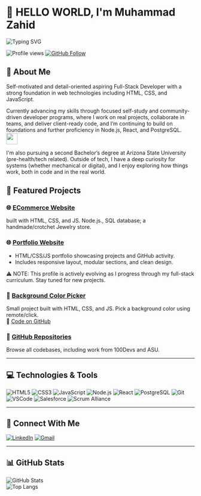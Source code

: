 # 👋 HELLO WORLD, I'm Muhammad Zahid 

![Typing SVG](https://readme-typing-svg.demolab.com?font=Fira+Code&size=24&pause=1000&color=58A6FF&center=true&vCenter=true&width=800&lines=Full-Stack+Software+Engineer+%7C+AZNext+2025+%7C+ASU)

![Profile views](https://komarev.com/ghpvc/?username=mzahiddev404&label=Profile%20views&color=0e75b6&style=flat)
[![GitHub Follow](https://img.shields.io/github/followers/mzahiddev404?label=Follow&style=social)](https://github.com/logzahid)


## 🧠 About Me

Self-motivated and detail-oriented aspiring Full-Stack Developer with a strong foundation in web technologies including HTML, CSS, and JavaScript.

Currently advancing my skills through focused self-study and community-driven developer programs, where I work on real projects, collaborate in teams, and deliver client-ready code, and I’m continuing to build on foundations and further proficiency in Node.js, React, and PostgreSQL.  
<img src="https://media.giphy.com/media/WUlplcMpOCEmTGBtBW/giphy.gif" width="30">

I'm also pursuing a second Bachelor’s degree at Arizona State University (pre-health/tech related). Outside of tech, I have a deep curiosity for systems (whether mechanical or digital), and I enjoy exploring how things work, both in code and in the real world.

## 📁 Featured Projects

### 🌐 [ECommerce Website](https://knotsbyesmera.com)
  built with HTML, CSS, and JS. Node.js., SQL database; a handmade/crotchet Jewelry store.  

### 🌐 [Portfolio Website](https://mzahiddev404.github.io)
  * HTML/CSS/JS portfolio showcasing projects and GitHub activity.  
  * Includes responsive layout, modular sections, and clean design.

⚠️ NOTE: This profile is actively evolving as I progress through my full-stack curriculum. Stay tuned for new projects.

### 🎨 [Background Color Picker](https://mzahiddev404.github.io/background-color-picker-prework/)
  Small project built with HTML, CSS, and JS. Pick a background color using remote/click.  
  🔗 [Code on GitHub](https://github.com/mzahiddev404/background-color-picker-prework/tree/main)


### 📂 [GitHub Repositories](https://github.com/mzahiddev404?tab=repositories)
  Browse all codebases, including work from 100Devs and ASU.

---
## 💻 Technologies & Tools

![HTML5](https://img.shields.io/badge/HTML5-E34F26?style=flat&logo=html5&logoColor=white)
![CSS3](https://img.shields.io/badge/CSS3-1572B6?style=flat&logo=css3&logoColor=white)
![JavaScript](https://img.shields.io/badge/JavaScript-F7DF1E?style=flat&logo=javascript&logoColor=black)
![Node.js](https://img.shields.io/badge/Node.js-339933?style=flat&logo=nodedotjs&logoColor=white)
![React](https://img.shields.io/badge/React-20232A?style=flat&logo=react&logoColor=61DAFB)
![PostgreSQL](https://img.shields.io/badge/PostgreSQL-316192?style=flat&logo=postgresql&logoColor=white)
![Git](https://img.shields.io/badge/Git-F05032?style=flat&logo=git&logoColor=white)
![VSCode](https://img.shields.io/badge/VS_Code-007ACC?style=flat&logo=visual-studio-code&logoColor=white)
![Salesforce](https://img.shields.io/badge/Salesforce-00A1E0?style=flat&logo=salesforce&logoColor=white)
![Scrum Alliance](https://img.shields.io/badge/ScrumMaster-6DB33F?style=flat&logo=scrumalliance&logoColor=white)

---
## 🔗 Connect With Me
[![LinkedIn](https://img.shields.io/badge/LinkedIn-blue?logo=linkedin&logoColor=white)](https://www.linkedin.com/in/zahidm)
[![Gmail](https://img.shields.io/badge/Gmail-red?logo=gmail&logoColor=white)](mailto:mzahid.dev404@gmail.com)

---
## 📊 GitHub Stats

![GitHub Stats](https://github-readme-stats.vercel.app/api?username=mzahiddev404&show_icons=true&theme=tokyonight)  
![Top Langs](https://github-readme-stats.vercel.app/api/top-langs/?username=mzahiddev404&layout=compact&theme=tokyonight)  
